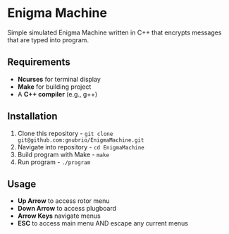 # Enigma Machine
Simple simulated Enigma Machine written in C++ that encrypts messages that are typed into program.

## Requirements
- **Ncurses** for terminal display
- **Make** for building project
- A **C++ compiler** (e.g., g++)

## Installation
1. Clone this repository - `git clone git@github.com:gnubrio/EnigmaMachine.git`
2. Navigate into repository - `cd EnigmaMachine`
3. Build program with Make - `make`
4. Run program - `./program`

## Usage
- **Up Arrow** to access rotor menu
- **Down Arrow** to access plugboard
- **Arrow Keys** navigate menus
- **ESC** to access main menu AND escape any current menus
